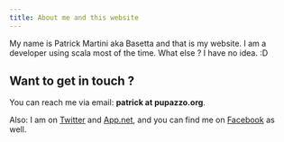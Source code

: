 ```yaml
---
title: About me and this website
---
```


My name is Patrick Martini aka Basetta and that is my website. I am a developer using scala most of the time.
What else ? I have no idea. :D

## Want to get in touch ?

You can reach me via email: **patrick at pupazzo.org**.

Also: I am on [Twitter](http://twitter.com/basettabz) and [App.net](http://app.net/basetta), and you can find me on [Facebook](http://https://www.facebook.com/basettaBz) as well.

